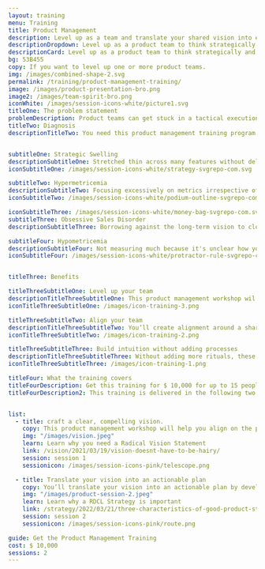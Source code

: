```yaml
---
layout: training
menu: Training
title: Product Management
description: Level up as a team and translate your shared vision into everyday activities. This training helps product teams avoid getting stuck in tactical execution and helps teams think strategically to create tangible outcomes. 
descriptionDropdown: Level up as a product team to think strategically.
descriptionCard: Level up as a product team to think strategically and overcome being perpetually reactive and stuck in tactical execution.
bg: 53B455
copy: If you want to level up one or more product teams.
img: /images/combined-shape-2.svg
permalink: /training/product-management-training/
image: /images/product-presentation-bro.png
image2: /images/team-spirit-bro.png
iconWhite: /images/session-icons-white/picture1.svg
titleOne: The problem statement
problemDescription: Product teams can get stuck in a tactical execution mode. You may have gotten good at being Agile, but sprint after sprint you keep optimizing but find that you're just making small iterative changes instead of delivering transformative value.  
titleTwo: Diagnosis
descriptionTitleTwo: You need this product management training program if your team is suffering from or at high risk of catching these product diseases


subtitleOne: Strategic Swelling
descriptionSubtitleOne: Stretched thin across many features without delivering anything at a breakthrough level.
iconSubtitleOne: /images/session-icons-white/strategy-svgrepo-com.svg

subtitleTwo: Hypermetricemia
descriptionSubtitleTwo: Focusing excessively on metrics irrespective of whether those are the right ones to measure.
iconSubtitleTwo: /images/session-icons-white/podium-outline-svgrepo-com.svg

iconSubtitleThree: /images/session-icons-white/money-bag-svgrepo-com.svg
subtitleThree: Obsessive Sales Disorder
descriptionSubtitleThree: Borrowing against the long-term vision to close short-term deals.

subtitleFour: Hypometricemia
descriptionSubtitleFour: Not measuring much because it's unclear how you should measure success.
iconSubtitleFour: /images/session-icons-white/protractor-rule-svgrepo-com.svg


titleThree: Benefits

titleThreeSubtitleOne: Level up your team
descriptionTitleThreeSubtitleOne: This product management workshop wil help you and your team level up as a team, rethink your product if you need to.
iconTitleThreeSubtitleOne: /images/icon-training-3.png

titleThreeSubtitleTwo: Align your team
descriptionTitleThreeSubtitleTwo: You’ll create alignment around a shared vision and gain practical tools to spread your influence and rationale for decision-making across the organization.
iconTitleThreeSubtitleTwo: /images/icon-training-2.png

titleThreeSubtitleThree: Build intuition without adding processes
descriptionTitleThreeSubtitleThree: Without adding more rituals, these product workshops will help your team communicate with stakeholders effectively and develop an intuition for making the right product decisions.
iconTitleThreeSubtitleThree: /images/icon-training-1.png

titleFour: What the training covers
titleFourDescription: Get this training for $ 10,000 for up to 15 people for training
titleFourDescription2: This training is delivered in the following two sessions


list: 
  - title: craft a clear, compelling vision. 
    copy: This product management workshop will help you align on the problem you want to solve, why the status quo is unacceptable, and the world you want to bring about. You’ll learn to use your vision to influence others across your organization and learn a powerful tool for prioritization.
    img: "/images/vision.jpeg"
    learn: Learn why you need a Radical Vision Statement
    link: /vision/2021/03/19/vision-doesnt-have-to-be-hairy/
    session: session 1
    sessionicon: /images/session-icons-pink/telescope.png

  - title: Translate your vision into an actionable plan
    copy: You’ll translate your vision into an actionable plan by developing a RDCL Strategy that is centered on your user and their pain. You’ll then translate your strategy into a set of metrics to measure progress, and learn to harness Lean and Agile techniques for execution with Radical Product Thinking. 
    img: "/images/product-session-2.jpeg"
    learn: Learn why a RDCL Strategy is important
    link: /strategy/2022/03/21/three-characteristics-of-good-product-strategy/ 
    session: session 2
    sessionicon: /images/session-icons-pink/route.png

guide: Get the Product Management Training
cost: $ 10,000
sessions: 2
---
```


